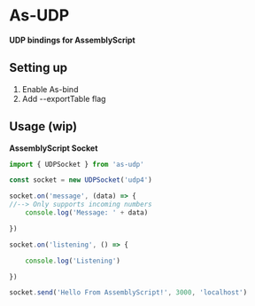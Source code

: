 # As-UDP
**UDP bindings for AssemblyScript**

## Setting up

1. Enable As-bind
2. Add --exportTable flag

## Usage (wip)

**AssemblyScript Socket**

```js
import { UDPSocket } from 'as-udp'

const socket = new UDPSocket('udp4')

socket.on('message', (data) => {
//--> Only supports incoming numbers
    console.log('Message: ' + data)

})

socket.on('listening', () => {

    console.log('Listening')

})

socket.send('Hello From AssemblyScript!', 3000, 'localhost')

```